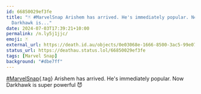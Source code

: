 ```yaml
---
id: 66850029ef3fe
title: "🃏 #MarvelSnap Arishem has arrived. He's immediately popular. Now
  Darkhawk is..."
date: 2024-07-03T17:39:21+10:00
permalink: /n.ly5j1jjc/
emoji: 🃏
external_url: https://death.id.au/objects/0e03068e-1666-8500-3ac5-99e073843473
status_url: https://deathau.status.lol/66850029ef3fe
tags: [Marvel Snap]
background: "#dbe7ff"
---
```


[#MarvelSnap](/tag/marvel-snap){.tag}
Arishem has arrived. He's immediately popular.
Now Darkhawk is super powerful 😈
